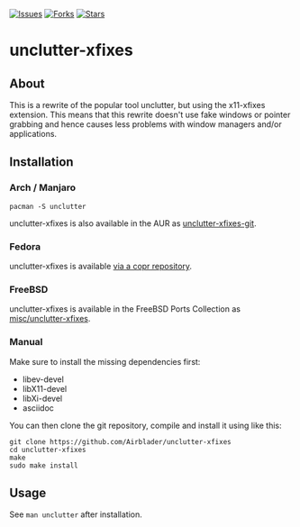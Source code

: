 [![Issues](https://img.shields.io/github/issues/Airblader/unclutter-xfixes.svg)](https://github.com/Airblader/unclutter-xfixes/issues)
[![Forks](https://img.shields.io/github/forks/Airblader/unclutter-xfixes.svg)](https://github.com/Airblader/unclutter-xfixes/network)
[![Stars](https://img.shields.io/github/stars/Airblader/unclutter-xfixes.svg)](https://github.com/Airblader/unclutter-xfixes/stargazers)

# unclutter-xfixes

## About

This is a rewrite of the popular tool unclutter, but using the x11-xfixes extension. This means that this rewrite doesn't use fake windows or pointer grabbing and hence causes less problems with window managers and/or applications.

## Installation

### Arch / Manjaro

```
pacman -S unclutter
```

unclutter-xfixes is also available in the AUR as [unclutter-xfixes-git](https://aur.archlinux.org/packages/unclutter-xfixes-git/).

### Fedora

unclutter-xfixes is available [via a copr repository](https://copr.fedorainfracloud.org/coprs/nbeernink/unclutter-xfixes/).

### FreeBSD

unclutter-xfixes is available in the FreeBSD Ports Collection as [misc/unclutter-xfixes](https://www.freshports.org/misc/unclutter-xfixes/).

### Manual

Make sure to install the missing dependencies first:

* libev-devel
* libX11-devel
* libXi-devel
* asciidoc 

You can then clone the git repository, compile and install it using like this:

```
git clone https://github.com/Airblader/unclutter-xfixes
cd unclutter-xfixes
make
sudo make install
```

## Usage

See `man unclutter` after installation.
